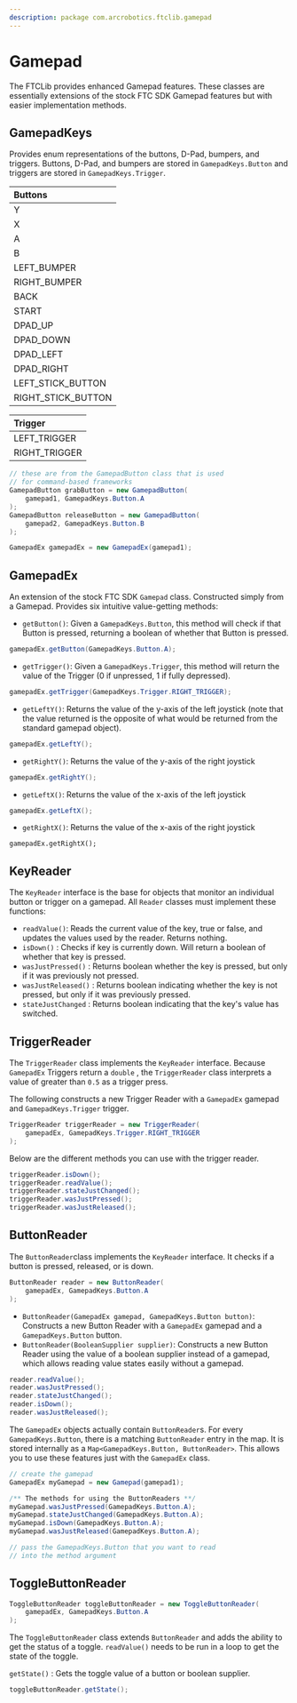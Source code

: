 ```yaml
---
description: package com.arcrobotics.ftclib.gamepad
---
```


# Gamepad

The FTCLib provides enhanced Gamepad features. These classes are essentially extensions of the stock FTC SDK Gamepad features but with easier implementation methods.

## GamepadKeys

Provides enum representations of the buttons, D-Pad, bumpers, and triggers. Buttons, D-Pad, and bumpers are stored in `GamepadKeys.Button` and triggers are stored in `GamepadKeys.Trigger`.

| Buttons |
| :--- |
| Y |
| X |
| A |
| B |
| LEFT\_BUMPER |
| RIGHT\_BUMPER |
| BACK |
| START |
| DPAD\_UP |
| DPAD\_DOWN |
| DPAD\_LEFT |
| DPAD\_RIGHT |
| LEFT\_STICK\_BUTTON |
| RIGHT\_STICK\_BUTTON |

| Trigger |
| :--- |
| LEFT\_TRIGGER |
| RIGHT\_TRIGGER |

```java
// these are from the GamepadButton class that is used
// for command-based frameworks
GamepadButton grabButton = new GamepadButton(
    gamepad1, GamepadKeys.Button.A
);
GamepadButton releaseButton = new GamepadButton(
    gamepad2, GamepadKeys.Button.B
);

GamepadEx gamepadEx = new GamepadEx(gamepad1);
```

## GamepadEx

An extension of the stock FTC SDK `Gamepad` class. Constructed simply from a Gamepad. Provides six intuitive value-getting methods:

* `getButton()`: Given a `GamepadKeys.Button`, this method will check if that Button is pressed, returning a boolean of whether that Button is pressed.

```java
gamepadEx.getButton(GamepadKeys.Button.A);
```

* `getTrigger()`: Given a `GamepadKeys.Trigger`, this method will return the value of the Trigger \(0 if unpressed, 1 if fully depressed\).

```java
gamepadEx.getTrigger(GamepadKeys.Trigger.RIGHT_TRIGGER);
```

* `getLeftY()`: Returns the value of the y-axis of the left joystick \(note that the value returned is the opposite of what would be returned from the standard gamepad object\).

```java
gamepadEx.getLeftY();
```

* `getRightY()`: Returns the value of the y-axis of the right joystick

```java
gamepadEx.getRightY();
```

* `getLeftX()`: Returns the value of the x-axis of the left joystick

```java
gamepadEx.getLeftX();
```

* `getRightX()`: Returns the value of the x-axis of the right joystick

```text
gamepadEx.getRightX();
```

## KeyReader

The `KeyReader` interface is the base for objects that monitor an individual button or trigger on a gamepad. All `Reader` classes must implement these functions:

* `readValue()`: Reads the current value of the key, true or false, and updates the values used by the reader. Returns nothing.
* `isDown()` : Checks if key is currently down. Will return a boolean of whether that key is pressed.
* `wasJustPressed()` : Returns boolean whether the key is pressed, but only if it was previously not pressed. 
* `wasJustReleased()` : Returns boolean indicating whether the key is not pressed, but only if it was previously pressed. 
* `stateJustChanged` : Returns boolean indicating that the key's value has switched.

## TriggerReader

The `TriggerReader` class implements the `KeyReader` interface. Because `GamepadEx` Triggers return a `double` , the `TriggerReader` class interprets a value of greater than `0.5` as a trigger press.

The following constructs a new Trigger Reader with a `GamepadEx` gamepad and `GamepadKeys.Trigger` trigger.

```java
TriggerReader triggerReader = new TriggerReader(
    gamepadEx, GamepadKeys.Trigger.RIGHT_TRIGGER
);
```

Below are the different methods you can use with the trigger reader.

```java
triggerReader.isDown();
triggerReader.readValue();
triggerReader.stateJustChanged();
triggerReader.wasJustPressed();
triggerReader.wasJustReleased();
```

## ButtonReader

The `ButtonReader`class implements the `KeyReader` interface. It checks if a button is pressed, released, or is down.

```java
ButtonReader reader = new ButtonReader(
    gamepadEx, GamepadKeys.Button.A
);
```

* `ButtonReader(GamepadEx gamepad, GamepadKeys.Button button)`: Constructs a new Button Reader with a `GamepadEx` gamepad and a `GamepadKeys.Button` button. 
* `ButtonReader(BooleanSupplier supplier)`: Constructs a new Button Reader using the value of a boolean supplier instead of a gamepad, which allows reading value states easily without a gamepad.

```java
reader.readValue();
reader.wasJustPressed();
reader.stateJustChanged();
reader.isDown();
reader.wasJustReleased();
```

The `GamepadEx` objects actually contain `ButtonReader`s. For every `GamepadKeys.Button`, there is a matching `ButtonReader` entry in the map. It is stored internally as a `Map<GamepadKeys.Button, ButtonReader>`. This allows you to use these features just with the `GamepadEx` class.

```java
// create the gamepad
GamepadEx myGamepad = new Gamepad(gamepad1);

/** The methods for using the ButtonReaders **/
myGamepad.wasJustPressed(GamepadKeys.Button.A);
myGamepad.stateJustChanged(GamepadKeys.Button.A);
myGamepad.isDown(GamepadKeys.Button.A);
myGamepad.wasJustReleased(GamepadKeys.Button.A);

// pass the GamepadKeys.Button that you want to read
// into the method argument
```

## ToggleButtonReader

```java
ToggleButtonReader toggleButtonReader = new ToggleButtonReader(
    gamepadEx, GamepadKeys.Button.A
);
```

The `ToggleButtonReader` class extends `ButtonReader` and adds the ability to get the status of a toggle. `readValue()` needs to be run in a loop to get the state of the toggle.

`getState()` : Gets the toggle value of a button or boolean supplier.

```java
toggleButtonReader.getState();
```

